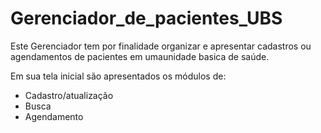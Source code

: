 # Gerenciador_de_pacientes_UBS

Este Gerenciador tem por finalidade organizar e apresentar cadastros ou agendamentos de pacientes em umaunidade basica de saúde.

Em sua tela inicial são apresentados os módulos de:
* Cadastro/atualização
* Busca
* Agendamento
